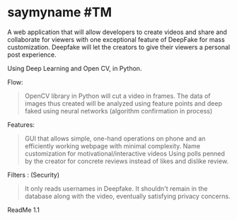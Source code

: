 # saymyname #TM
A web application that will allow developers to create videos and share and collaborate for viewers with one exceptional feature of DeepFake for mass customization.
Deepfake will let the creators to give their viewers a personal post experience.

Using Deep Learning and Open CV, in Python.

Flow:
> OpenCV library in Python will cut a video in frames.
> The data of images thus created will be analyzed using feature points and deep faked using neural networks (algorithm confirmation in process)
> 
> 
Features:
> GUI that allows simple, one-hand operations on phone and an efficiently working webpage with minimal complexity.
> Name customization for motivational/interactive videos
> Using polls penned by the creator for concrete reviews instead of likes and dislike review.
>

Filters : (Security)
> It only reads usernames in Deepfake. It shouldn't remain in the database along with the video, eventually satisfying privacy concerns.
>
ReadMe 1.1

